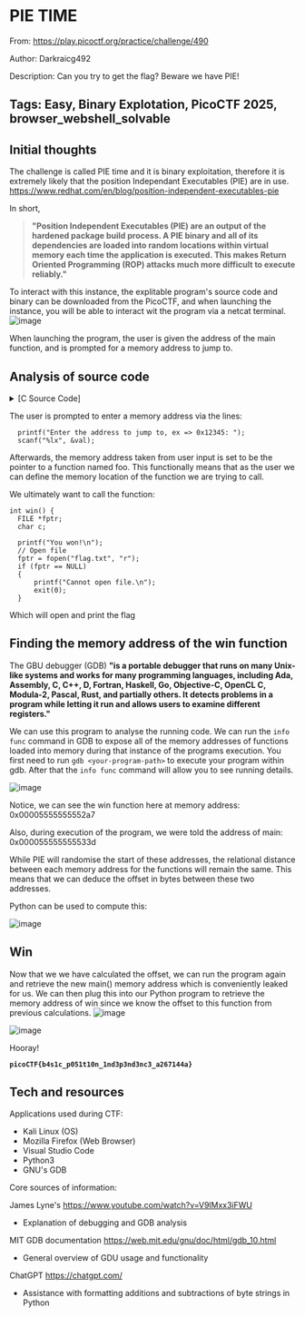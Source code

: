 <h1> PIE TIME </h1>

From: https://play.picoctf.org/practice/challenge/490

Author: Darkraicg492

Description: Can you try to get the flag? Beware we have PIE!

Tags: Easy, Binary Explotation, PicoCTF 2025, browser_webshell_solvable
---

<h2> Initial thoughts </h2>

The challenge is called PIE time and it is binary exploitation, therefore it is extremely likely that the position Independant Executables (PIE) are in use. https://www.redhat.com/en/blog/position-independent-executables-pie

In short,
>__"Position Independent Executables (PIE) are an output of the hardened package build process. A PIE binary and all of its dependencies are loaded into random locations within virtual memory each time the application is executed. This makes Return Oriented Programming (ROP) attacks much more difficult to execute reliably."__

To interact with this instance, the explitable program's source code and binary can be downloaded from the PicoCTF, and when launching the instance, you will be able to interact wit the program via a netcat terminal.
![image](https://github.com/user-attachments/assets/34d62907-22e1-4644-9350-8ac882e2ebd9)

When launching the program, the user is given the address of the main function, and is prompted for a memory address to jump to.


<h2> Analysis of source code </h2>

<details>
<summary>[C Source Code]</summary>
  
```
#include <stdio.h>
#include <stdlib.h>
#include <signal.h>
#include <unistd.h>

void segfault_handler() {
  printf("Segfault Occurred, incorrect address.\n");
  exit(0);
}

int win() {
  FILE *fptr;
  char c;

  printf("You won!\n");
  // Open file
  fptr = fopen("flag.txt", "r");
  if (fptr == NULL)
  {
      printf("Cannot open file.\n");
      exit(0);
  }

  // Read contents from file
  c = fgetc(fptr);
  while (c != EOF)
  {
      printf ("%c", c);
      c = fgetc(fptr);
  }

  printf("\n");
  fclose(fptr);
}

int main() {
  signal(SIGSEGV, segfault_handler);
  setvbuf(stdout, NULL, _IONBF, 0); // _IONBF = Unbuffered

  printf("Address of main: %p\n", &main);

  unsigned long val;
  printf("Enter the address to jump to, ex => 0x12345: ");
  scanf("%lx", &val);
  printf("Your input: %lx\n", val);

  void (*foo)(void) = (void (*)())val;
  foo();
}
```  
</details>

The user is prompted to enter a memory address via the lines:
```
  printf("Enter the address to jump to, ex => 0x12345: ");
  scanf("%lx", &val);
```

Afterwards, the memory address taken from user input is set to be the pointer to a function named foo. This functionally means that as the user we can define the memory location of the function we are trying to call.

We ultimately want to call the function:
```
int win() {
  FILE *fptr;
  char c;

  printf("You won!\n");
  // Open file
  fptr = fopen("flag.txt", "r");
  if (fptr == NULL)
  {
      printf("Cannot open file.\n");
      exit(0);
  }
```
Which will open and print the flag

<h2> Finding the memory address of the win function </h2>

The GBU debugger (GDB) __"is a portable debugger that runs on many Unix-like systems and works for many programming languages, including Ada, Assembly, C, C++, D, Fortran, Haskell, Go, Objective-C, OpenCL C, Modula-2, Pascal, Rust, and partially others. It detects problems in a program while letting it run and allows users to examine different registers."__

We can use this program to analyse the running code. We can run the `info func` command in GDB to expose all of the memory addresses of functions loaded into memory during that instance of the programs execution. You first need to run `gdb <your-program-path>` to execute your program within gdb. After that the `info func` command will allow you to see running details.

![image](https://github.com/user-attachments/assets/e999ebd2-6408-4d72-bc12-f27064fdecbb)

Notice, we can see the win function here at memory address: 0x00005555555552a7

Also, during execution of the program, we were told the address of main: 0x000055555555533d

While PIE will randomise the start of these addresses, the relational distance between each memory address for the functions will remain the same. This means that we can deduce the offset in bytes between these two addresses.

Python can be used to compute this:

![image](https://github.com/user-attachments/assets/7231f6dd-ad49-40df-a025-97ed69f24b1f)

<h2> Win </h2>

Now that we we have calculated the offset, we can run the program again and retrieve the new main() memory address which is conveniently leaked for us. We can then plug this into our Python program to retrieve the memory address of win since we know the offset to this function from previous calculations.
![image](https://github.com/user-attachments/assets/a96a9c6c-702a-48bd-b657-abb514d42df3)

![image](https://github.com/user-attachments/assets/2356a256-2a44-4de0-b895-5b359fa5d302)

Hooray!

__`picoCTF{b4s1c_p051t10n_1nd3p3nd3nc3_a267144a}`__

<h2>Tech and resources</h2>

Applications used during CTF:
- Kali Linux (OS)
- Mozilla Firefox (Web Browser)
- Visual Studio Code
- Python3
- GNU's GDB

Core sources of information:

James Lyne's https://www.youtube.com/watch?v=V9lMxx3iFWU
  - Explanation of debugging and GDB analysis

MIT GDB documentation https://web.mit.edu/gnu/doc/html/gdb_10.html
  - General overview of GDU usage and functionality
    
ChatGPT https://chatgpt.com/
  - Assistance with formatting additions and subtractions of byte strings in Python

